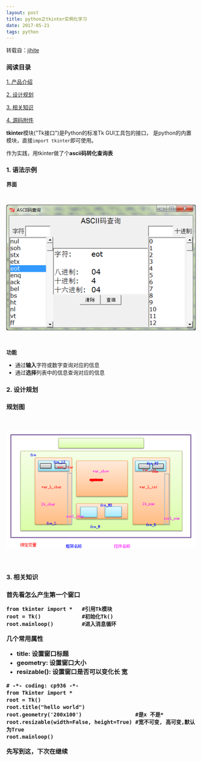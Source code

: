```yaml
---
layout: post
title: python之tkinter实例化学习
date: 2017-05-21
tags: python
---
```



转载自：[jihite](http://www.cnblogs.com/kaituorensheng/p/3287652.html#_label3)

### 阅读目录

[1. 产品介绍](#1)

[2. 设计规划](#2)

[3. 相关知识](#3)

[4. 源码附件](#4)

**tkinter**模块("Tk接口")是Python的标准Tk GUI工具包的接口， 是python的内置模块，直接`import tkinter`即可使用。

作为实践，用tkinter做了个**ascii码转化查询表**

<h3 id="1">1. 语法示例</h3>

**界面**

<br/>
   
![](/images/posts/tkinter/image1.png)

<br/>

**功能**

<ul>
<li>通过<strong>输入</strong>字符或数字查询对应的信息</li>
<li>通过<strong>选择</strong>列表中的信息查询对应的信息</li>
</ul>


<h3 id="2">2. 设计规划<h3>

**规划图**

<br/>
   
![](/images/posts/tkinter/image2.png)

<br/>

<h3 id="3">3. 相关知识<h3>

首先看怎么产生第一个窗口

    from tkinter import *   #引用Tk模块
    root = Tk()             #初始化Tk()
    root.mainloop()         #进入消息循环

几个常用属性

<ul>
<li>title: 设置窗口标题</li>
<li>geometry: 设置窗口大小</li>
<li>resizable(): 设置窗口是否可以变化长 宽</li>
</ul>

    # -*- coding: cp936 -*-
    from Tkinter import *
    root = Tk()
    root.title("hello world")
    root.geometry('200x100')                 #是x 不是*
    root.resizable(width=False, height=True) #宽不可变, 高可变,默认为True
    root.mainloop()
    
先写到这，下次在继续
